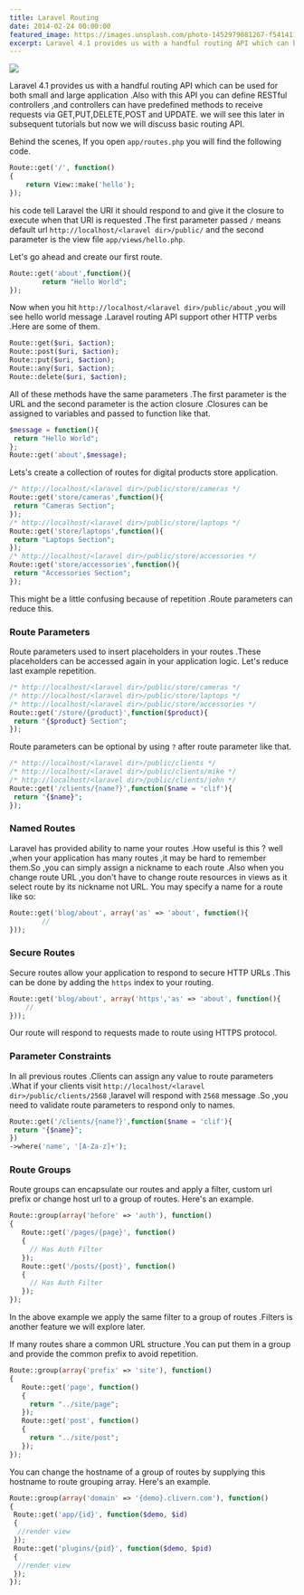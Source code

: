 ```yaml
---
title: Laravel Routing
date: 2014-02-24 00:00:00
featured_image: https://images.unsplash.com/photo-1452979081267-f541411cb48e?q=5
excerpt: Laravel 4.1 provides us with a handful routing API which can be used for both small and large application .Also with this API you can define RESTful controllers ,and controllers can have predefined methods to receive requests via GET,PUT,DELETE,POST and UPDATE .we will see this later in subsequent tutorials but now we will discus basic routing API.
---
```


![](https://images.unsplash.com/photo-1452979081267-f541411cb48e?q=5)

Laravel 4.1 provides us with a handful routing API which can be used for both small and large application .Also with this API you can define RESTful controllers ,and controllers can have predefined methods to receive requests via GET,PUT,DELETE,POST and UPDATE. we will see this later in subsequent tutorials but now we will discuss basic routing API.

Behind the scenes, If you open `app/routes.php` you will find the following code.

```php
Route::get('/', function()
{
	return View::make('hello');
});
```

his code tell Laravel the URI it should respond to and give it the closure to execute when that URI is requested .The first parameter passed `/` means default url `http://localhost/<laravel dir>/public/` and the second parameter is the view file `app/views/hello.php`.

Let's go ahead and create our first route.

```php
Route::get('about',function(){
        return "Hello World";
});
```

Now when you hit `http://localhost/<laravel dir>/public/about` ,you will see hello world message .Laravel routing API support other HTTP verbs .Here are some of them.

```php
Route::get($uri, $action);
Route::post($uri, $action);
Route::put($uri, $action);
Route::any($uri, $action);
Route::delete($uri, $action);
```

All of these methods have the same parameters .The first parameter is the URL and the second parameter is the action closure .Closures can be assigned to variables and passed to function like that.

```php
$message = function(){
 return "Hello World";
};
Route::get('about',$message);
```

Lets's create a collection of routes for digital products store application.

```php
/* http://localhost/<laravel dir>/public/store/cameras */
Route::get('store/cameras',function(){
 return "Cameras Section";
});
/* http://localhost/<laravel dir>/public/store/laptops */
Route::get('store/laptops',function(){
 return "Laptops Section";
});
/* http://localhost/<laravel dir>/public/store/accessories */
Route::get('store/accessories',function(){
 return "Accessories Section";
});
```

This might be a little confusing because of repetition .Route parameters can reduce this.

### Route Parameters

Route parameters used to insert placeholders in your routes .These placeholders can be accessed again in your application logic. Let's reduce last example repetition.

```php
/* http://localhost/<laravel dir>/public/store/cameras */
/* http://localhost/<laravel dir>/public/store/laptops */
/* http://localhost/<laravel dir>/public/store/accessories */
Route::get('/store/{product}',function($product){
 return "{$product} Section";
});
```

Route parameters can be optional by using `?` after route parameter like that.

```php
/* http://localhost/<laravel dir>/public/clients */
/* http://localhost/<laravel dir>/public/clients/mike */
/* http://localhost/<laravel dir>/public/clients/john */
Route::get('/clients/{name?}',function($name = 'clif'){
 return "{$name}";
});
```

### Named Routes

Laravel has provided ability to name your routes .How useful is this ? well ,when your application has many routes ,it may be hard to remember them.So ,you can simply assign a nickname to each route .Also when you change route URL ,you don't have to change route resources in views as it select route by its nickname not URL. You may specify a name for a route like so:

```php
Route::get('blog/about', array('as' => 'about', function(){
		//
}));
```

### Secure Routes

Secure routes allow your application to respond to secure HTTP URLs .This can be done by adding the `https` index to your routing.

```php
Route::get('blog/about', array('https','as' => 'about', function(){
	//
}));
```

Our route will respond to requests made to route using HTTPS protocol.

### Parameter Constraints

In all previous routes .Clients can assign any value to route parameters .What if your clients visit `http://localhost/<laravel dir>/public/clients/2568` ,laravel will respond with `2568` message .So ,you need to validate route parameters to respond only to names.

```php
Route::get('/clients/{name?}',function($name = 'clif'){
 return "{$name}";
})
->where('name', '[A-Za-z]+');
```

### Route Groups

Route groups can encapsulate our routes and apply a filter, custom url prefix or change host url to a group of routes. Here's an example.

```php
Route::group(array('before' => 'auth'), function()
{
   Route::get('/pages/{page}', function()
   {
     // Has Auth Filter
   });
   Route::get('/posts/{post}', function()
   {
     // Has Auth Filter
   });
});
```

In the above example we apply the same filter to a group of routes .Filters is another feature we will explore later.

If many routes share a common URL structure .You can put them in a group and provide the common prefix to avoid repetition.

```php
Route::group(array('prefix' => 'site'), function()
{
   Route::get('page', function()
   {
     return "../site/page";
   });
   Route::get('post', function()
   {
     return "../site/post";
   });
});
```

You can change the hostname of a group of routes by supplying this hostname to route grouping array. Here's an example.

```php
Route::group(array('domain' => '{demo}.clivern.com'), function()
{
 Route::get('app/{id}', function($demo, $id)
 {
  //render view
 });
 Route::get('plugins/{pid}', function($demo, $pid)
 {
  //render view
 });
});
```